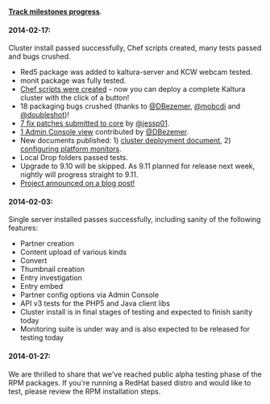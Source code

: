 **[Track milestones progress](https://github.com/kaltura/platform-install-packages/issues/milestones)**.
   
#### 2014-02-17:
Cluster install passed successfully, Chef scripts created, many tests passed and bugs crushed.

+ Red5 package was added to kaltura-server and KCW webcam tested.
+ monit package was fully tested.
+ [Chef scripts were created](https://github.com/kaltura/platform-install-packages/tree/master/RPM/chef-repo) - now you can deploy a complete Kaltura cluster with the click of a button!
+ 18 packaging bugs crushed (thanks to [@DBezemer](https://github.com/DBezemer), [@mobcdi](https://github.com/mobcdi) and [@doubleshot](https://github.com/doubleshot))!
+ [7 fix patches submitted to core](https://github.com/kaltura/server/pull/871) by [@jessp01](https://github.com/jessp01).
+ [1 Admin Console view](https://github.com/kaltura/server/pull/872 ) contributed by  [@DBezemer](https://github.com/DBezemer).
+ New documents published: 1) [cluster deployment document](http://bit.ly/kipp-cluster-yum), 2) [configuring platform monitors](http://bit.ly/kipp-monit).
+ Local Drop folders passed tests.
+ Upgrade to 9.10 will be skipped. As 9.11 planned for release next week, nightly will progress straight to 9.11.
+ [Project announced on a blog post!](http://blog.kaltura.org/introducing-kipp-kaltura-install-made-simple)

#### 2014-02-03:
Single server installed passes successfully, including sanity of the following features:   

+ Partner creation
+ Content upload of various kinds
+ Convert
+ Thumbnail creation
+ Entry investigation
+ Entry embed
+ Partner config options via Admin Console
+ API v3 tests for the PHP5 and Java client libs
+ Cluster install is in final stages of testing and expected to finish sanity today
+ Monitoring suite is under way and is also expected to be released for testing today
      
#### 2014-01-27:
We are thrilled to share that we've reached public alpha testing phase of the RPM packages.
If you're running a RedHat based distro and would like to test, please review the RPM installation steps.
